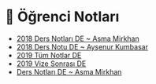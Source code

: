 # 📕 Öğrenci Notları

<!--YPackage.YGitbookIntegration-tarafından-otomatik-oluşturulmuştur-->

- [2018 Ders Notları DE ~ Asma Mirkhan](2018%20Ders%20Notlar%C4%B1%20DE%20~%20Asma%20Mirkhan.pdf)
- [2018 Ders Notu DE ~ Ayşenur Kumbasar](2018%20Ders%20Notu%20DE%20~%20Ay%C5%9Fenur%20Kumbasar.pdf)
- [2019 Tüm Notlar DE](2019%20T%C3%BCm%20Notlar%20DE.pdf)
- [2019 Vize Sonrası DE](2019%20Vize%20Sonras%C4%B1%20DE.pdf)
- [Ders Notları DE ~ Asma Mirkhan](Ders%20Notlar%C4%B1%20DE%20~%20Asma%20Mirkhan.pdf)

<!--YPackage.YGitbookIntegration-tarafından-otomatik-oluşturulmuştur-->
